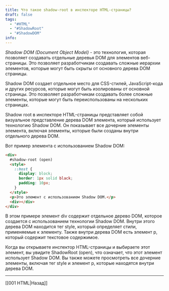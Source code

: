 ```yaml
---
title: Что такое shadow-root в инспекторе HTML-страницы?
draft: false
tags:
  - "#HTML"
  - "#ShadowRoot"
  - "#ShadowDOM"
info:
---
```

_Shadow DOM (Document Object Model)_ - это технология, которая позволяет создавать отдельные деревья DOM для элементов веб-страницы. Это позволяет разработчикам создавать сложные иерархии элементов, которые могут быть скрыты от основного дерева DOM страницы.

Shadow DOM создает отдельное место для CSS-стилей, JavaScript-кода и других ресурсов, которые могут быть изолированы от основной страницы. Это позволяет разработчикам создавать более сложные элементы, которые могут быть переиспользованы на нескольких страницах.

Shadow root в инспекторе HTML-страницы представляет собой визуальное представление дерева DOM элемента, который использует технологию Shadow DOM. Он показывает все дочерние элементы элемента, включая элементы, которые были созданы внутри отдельного дерева DOM.

Вот пример элемента с использованием Shadow DOM:

```html
<div>
  #shadow-root (open)
  <style>
    ::host {
      display: block;
      border: 1px solid black;
      padding: 10px;
    }
  </style>
  <p>Это элемент с использованием Shadow DOM.</p>
  <div></div>
</div>
```

В этом примере элемент div содержит отдельное дерево DOM, которое создается с использованием технологии Shadow DOM. Внутри этого дерева DOM находится тег style, который определяет стили, применяемые к элементу. Также внутри дерева DOM есть элемент p, который содержит текстовое содержимое.

Когда вы открываете инспектор HTML-страницы и выбираете этот элемент, вы увидите ShadowRoot (open), что означает, что этот элемент использует Shadow DOM. Вы также можете просмотреть все дочерние элементы, включая тег style и элемент p, которые находятся внутри дерева DOM.

---

[[001 HTML|Назад]]